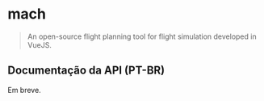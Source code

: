 # mach
> An open-source flight planning tool for flight simulation developed in VueJS.

## Documentação da API (PT-BR)
Em breve.
